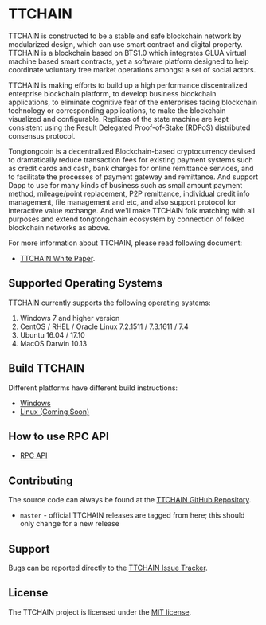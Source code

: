 TTCHAIN
=========

TTCHAIN is constructed to be a stable and safe blockchain network by modularized design, which can use smart contract and digital property. TTCHAIN is a blockchain based on BTS1.0 which integrates GLUA virtual machine based smart contracts, yet a software platform designed to help coordinate voluntary free market operations amongst a set of social actors.

TTCHAIN is making efforts to build up a high performance discentralized enterprise blockchain platform, to develop business blockchain applications, to eliminate cognitive fear of the enterprises facing blockchain technology or corresponding applications, to make the blockchain visualized and configurable. Replicas of the state machine are kept consistent using the Result Delegated Proof-of-Stake (RDPoS) distributed consensus protocol.

Tongtongcoin is a decentralized Blockchain-based cryptocurrency devised to dramatically reduce transaction fees for existing payment systems such as credit cards and cash, bank charges for online remittance services, and to facilitate the processes of payment gateway and remittance. And support Dapp to use for many kinds of business such as small amount payment method, mileage/point replacement, P2P remittance, individual credit info management, file management and etc, and also support protocol for interactive value exchange. And we'll make TTCHAIN folk matching with all purposes and extend tongtongchain ecosystem by connection of folked blockchain
networks as above.

For more information about TTCHAIN, please read following document:
* [TTCHAIN White Paper](http://tongtongcoin.io/datafile/TongTongCoin_WhitePaper_English_v2.03.pdf).

## Supported Operating Systems
TTCHAIN currently supports the following operating systems:  
1. Windows 7 and higher version
2. CentOS / RHEL / Oracle Linux 7.2.1511 / 7.3.1611 / 7.4
3. Ubuntu 16.04 / 17.10
4. MacOS Darwin 10.13

Build TTCHAIN
--------
Different platforms have different build instructions:
* [Windows](https://github.com/tongtongchain/TTCHAIN/blob/master/window_build.md)
* [Linux (Coming Soon)](#)

How to use RPC API
--------------------
* [RPC API](https://ttchain-docs.readthedocs.io/en/latest/)
 
Contributing
------------
The source code can always be found at the [TTCHAIN GitHub Repository](#). 
- `master` - official TTCHAIN releases are tagged from here; this should only change for a new release

Support
-------
Bugs can be reported directly to the [TTCHAIN Issue Tracker](#).

License
------

The TTCHAIN project is licensed under the [MIT license](LICENSE).
